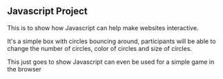 ## Javascript Project

This is to show how Javascript can help make websites interactive.


It's a simple box with circles bouncing around, participants will be able to
change the number of circles, color of circles and size of circles. 


This just goes to show Javascript can even be used for a simple game in the browser
